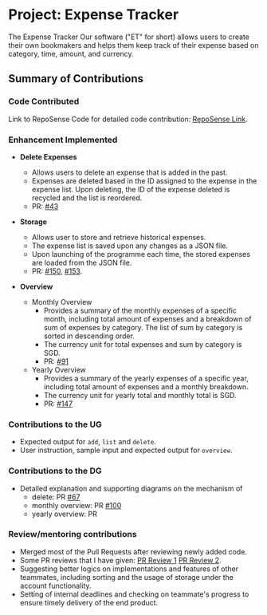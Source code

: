 # Project: Expense Tracker
The Expense Tracker Our software ("ET" for short) allows users to create their own bookmakers and helps
them keep track of their expense based on category, time, amount, and currency.

## Summary of Contributions
### Code Contributed
Link to RepoSense Code for detailed code contribution:
[RepoSense Link](https://nus-cs2113-ay2223s2.github.io/tp-dashboard/?search=ju-can&breakdown=true&sort=groupTitle%20dsc&sortWithin=title&since=2023-02-17&timeframe=commit&mergegroup=&groupSelect=groupByRepos&checkedFileTypes=docs~functional-code~test-code~other).

### Enhancement Implemented
- **Delete Expenses**
  - Allows users to delete an expense that is added in the past.
  - Expenses are deleted based in the ID assigned to the expense in the expense list. Upon deleting, the ID of the
    expense deleted is recycled and the list is reordered.
  - PR: [#43](https://github.com/AY2223S2-CS2113-T13-2/tp/pull/43/files)

- **Storage**
  - Allows user to store and retrieve historical expenses.
  - The expense list is saved upon any changes as a JSON file.
  - Upon launching of the programme each time, the stored expenses are loaded from the JSON file.
  - PR: [#150](https://github.com/AY2223S2-CS2113-T13-2/tp/pull/150),
  [#153](https://github.com/AY2223S2-CS2113-T13-2/tp/pull/153).


- **Overview**
  - Monthly Overview
    - Provides a summary of the monthly expenses of a specific month, including total amount of expenses 
      and a breakdown of sum of expenses by category. The list of sum by category is sorted in descending order.
    - The currency unit for total expenses and sum by category is SGD.
    - PR: [#91](https://github.com/AY2223S2-CS2113-T13-2/tp/pull/91)
  - Yearly Overview
    - Provides a summary of the yearly expenses of a specific year, including total amount of expenses and a monthly 
      breakdown.
    - The currency unit for yearly total and monthly total is SGD.
    - PR: [#147](https://github.com/AY2223S2-CS2113-T13-2/tp/pull/147)

### Contributions to the UG
- Expected output for `add`, `list` and `delete`.
- User instruction, sample input and expected output for `overview`.

### Contributions to the DG
- Detailed explanation and supporting diagrams on the mechanism of 
  - delete: PR [#67](https://github.com/AY2223S2-CS2113-T13-2/tp/pull/67)
  - monthly overview: PR [#100](https://github.com/AY2223S2-CS2113-T13-2/tp/pull/100)
  - yearly overview: PR []()

### Review/mentoring contributions
- Merged most of the Pull Requests after reviewing newly added code.
- Some PR reviews that I have given: [PR Review 1](https://github.com/AY2223S2-CS2113-T13-2/tp/pull/74)
  [PR Review 2](https://github.com/AY2223S2-CS2113-T13-2/tp/pull/54).
- Suggesting better logics on implementations and features of other teammates, including sorting and the usage of 
  storage under the account functionality.
- Setting of internal deadlines and checking on teammate's progress to ensure timely delivery of the end product.

